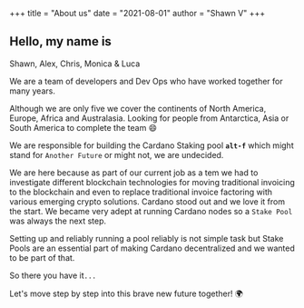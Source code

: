 +++
title = "About us"
date = "2021-08-01"
author = "Shawn V"
+++

## Hello, my name is

Shawn, Alex, Chris, Monica & Luca

We are a team of developers and Dev Ops who have worked together for many years.

Although we are only five we cover the continents of North America, Europe, Africa and Australasia. Looking for people from Antarctica, Asia or South America to complete the team :smile:

We are responsible for building the Cardano Staking pool **`alt-f`** which might stand for `Another Future` or might not, we are undecided.

We are here because as part of our current job as a tem we had to investigate different blockchain technologies for moving traditional invoicing to the blockchain and even to replace traditional invoice factoring with various emerging crypto solutions.
Cardano stood out and we love it from the start. We became very adept at running Cardano nodes so a `Stake Pool` was always the next step.

Setting up and reliably running a pool reliably is not simple task but Stake Pools are an essential part of making Cardano decentralized and we wanted to be part of that.

So there you have it`...`

Let's move step by step into this brave new future together! :earth_africa:

<!-- - **5 duotone themes**, depending on your preferences (orange, red, blue, green, pink)
- [**Fira Code**](https://github.com/tonsky/FiraCode) as default monospaced font. It's gorgeous!
- **really nice, custom duotone** syntax highlighting based on [**PrismJS**](https://prismjs.com)
- mobile friendly layout -->
